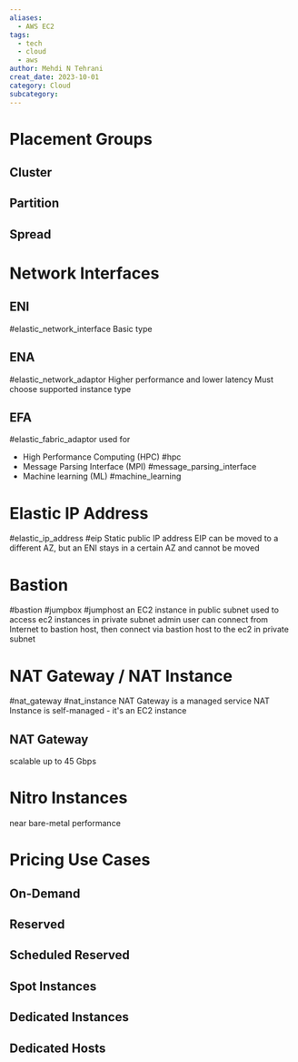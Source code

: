 ```yaml
---
aliases:
  - AWS EC2
tags:
  - tech
  - cloud
  - aws
author: Mehdi N Tehrani
creat_date: 2023-10-01
category: Cloud
subcategory:
---
```


# Placement Groups
## Cluster
## Partition
## Spread
# Network Interfaces
## ENI
#elastic_network_interface
Basic type
## ENA
#elastic_network_adaptor
Higher performance and lower latency
Must choose supported instance type
## EFA
#elastic_fabric_adaptor
used for 
- High Performance Computing (HPC) #hpc 
- Message Parsing Interface (MPI) #message_parsing_interface
- Machine learning (ML) #machine_learning

# Elastic IP Address
#elastic_ip_address #eip
Static public IP address
EIP can be moved to a different AZ, but an ENI stays in a certain AZ and cannot be moved

# Bastion
#bastion #jumpbox #jumphost
an EC2 instance in public subnet used to access ec2 instances in private subnet
admin user can connect from Internet to bastion host, then connect via bastion host to the ec2 in private subnet
# NAT Gateway / NAT Instance
#nat_gateway #nat_instance
NAT Gateway is a managed service
NAT Instance is self-managed - it's an EC2 instance

## NAT Gateway
scalable up to 45 Gbps

# Nitro Instances
near bare-metal performance

# Pricing Use Cases
## On-Demand
## Reserved
## Scheduled Reserved
## Spot Instances
## Dedicated Instances
## Dedicated Hosts
